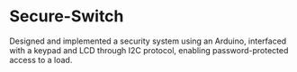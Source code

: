 # Secure-Switch
 Designed and implemented a security system using an Arduino, interfaced with a keypad and LCD through I2C protocol, enabling password-protected access to a load.
